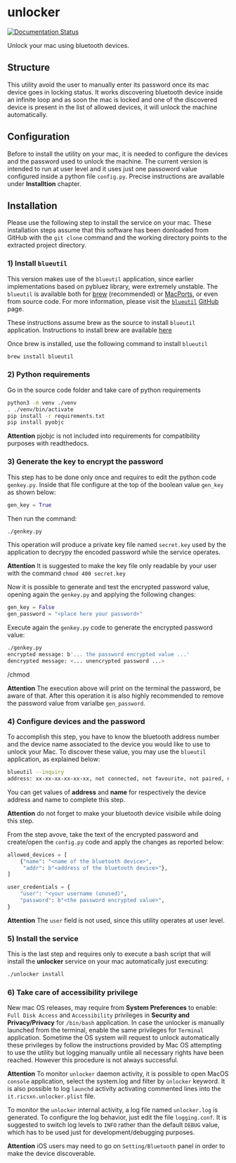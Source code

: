 # unlocker

[![Documentation Status](https://readthedocs.org/projects/unlocker/badge/?version=latest)](https://unlocker.readthedocs.io/en/latest/?badge=latest)

Unlock your mac using bluetooth devices.

## Structure

This utility avoid the user to manually enter its password once its mac device goes in locking status.
It works discovering bluetooth device inside an infinite loop and as soon the mac is locked and one of the discovered device is present in the list of allowed devices, it will unlock the machine automatically.

## Configuration

Before to install the utility on your mac, it is needed to configure the devices and the password used to unlock the machine.
The current version is intended to run at user level and it uses just one passoword value configured inside a python file `config.py`. Precise instructions are available under **Installtion** chapter.

## Installation

Please use the following step to install the service on your mac. These installation steps assume that this software has been donloaded from GitHub with the `git clone` command and the working directory points to the extracted project directory.

### 1) Install `blueutil`

This version makes use of the `blueutil` application, since earlier implementations based on pybluez library, were extremely unstable.
The `blueutil` is available both for [brew](https://brew.sh) (recommended) or [MacPorts](https://www.macports.org), or even from source code. For more information, please visit the [`blueutil`](https://github.com/toy/blueutil) [GitHub](https://github.com) page.

These instructions assume brew as the source to install `blueutil` application.
Instructions to install brew are available [here](https://docs.brew.sh/Installation)

Once brew is installed, use the following command to install `blueutil`

```bash
brew install blueutil
```

### 2) Python requirements

Go in the source code folder and take care of python requirements

```bash
python3 -m venv ./venv
. ./venv/bin/activate
pip install -r requirements.txt
pip install pyobjc
```

**Attention** pjobjc is not included into requirements for compatibility purposes with readthedocs.

### 3) Generate the key to encrypt the password

This step has to be done only once and requires to edit the python code `genkey.py`. Inside that file configure at the top of the boolean value `gen_key` as shown below:

```python
gen_key = True
```

Then run the command:

```bash
./genkey.py
```

This operation will produce a private key file named `secret.key` used by the application to decrypy the encoded password while the service operates.

**Attention** It is suggested to make the key file only readable by your user with the command `chmod 400 secret.key`

Now it is possible to generate and test the encrypted password value, opening again the `genkey.py` and applying the following changes:

```python
gen_key = False
gen_password = "<place here your password>"
```

Execute again the `genkey.py` code to generate the encrypted password value:

```bash
./genkey.py
encrypted message: b'... the password encrypted value ...'
dencrypted message: <... unencrypted password ...>
```

/chmod

**Attention** The execution above will print on the terminal the password, be aware of that. After this operation it is also highly recommended to remove the password value from varialbe `gen_password`.

### 4) Configure devices and the password

To accomplish this step, you have to know the bluetooth address number and the device name associated to the device you would like to use to unlock your Mac. To discover these value, you may use the `blueutil` application, as explained below:

```bash
blueutil --inquiry
address: xx-xx-xx-xx-xx-xx, not connected, not favourite, not paired, name: "<device name>", recent access date: -
```

You can get values of **address** and **name** for respectively the device address and name to complete this step.

**Attention** do not forget to make your bluetooth device visibile while doing this step.

From the step avove, take the text of the encrypted password and create/open the `config.py` code and apply the changes as reported below:

```python
allowed_devices = [
    {"name": "<name of the bluetooth device>",
     "addr": b"<address of the bluetooth device>"},
]

user_credentials = {
    "user": "<your username (unused)",
    "password": b"<the password encrypted value>",
}
```

**Attention** The `user` field is not used, since this utility operates at user level.

### 5) Install the service

This is the last step and requires only to execute a bash script that will install the **unlocker** service on your mac automatically just executing:

```bash
./unlocker install
```

### 6) Take care of accessibility privilege

New mac OS releases, may require from **System Preferences** to enable: `Full Disk Access` and `Accessibility` privileges in **Security and Privacy/Privacy** for `/bin/bash` application. In case the unlocker is manually launched from the terminal, enable the same privileges for `Terminal` application.
Sometime the OS system will request to unlock automatically these privileges by follow the instructions provided by Mac OS attempting to use the utility but logging manually untile all necessary rights have been reached. However this procedure is not always successful.

**Attention** To monitor `unlocker` daemon activity, it is possible to open MacOS `console` application, select the system.log and filter by `ùnlocker` keyword. It is also possible to log `launchd` activity activating commented lines into the `it.ricsxn.unlocker.plist` file.

To monitor the `unlocker` internal activity, a log file named `unlocker.log` is generated. To configure the log behavior, just edit the file `logging.conf`. It is suggested to switch log levels to `INFO` rather than the default `DEBUG` value, which has to be used just for development/debugging purposes.

**Attention** iOS users may need to go on `Setting/Bluetooth` panel in order to make the device discoverable.
